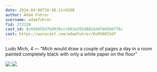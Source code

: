 ```yaml
---
date: 2024-04-06T16:48:21+0200
author: Adam Fuhrer
username: adamfuhrer
fid: 372220
cast_id: 0x958055d7b8939ccc692e295d8824d4fd45b6776c
cast: https://warpcast.com/adamfuhrer/0x958055d7
---
```

Ludo Mich, 4 — “Mich would draw a couple of pages a day in a room painted completely black with only a white paper on the floor”  

![](https://imagedelivery.net/BXluQx4ige9GuW0Ia56BHw/e5953f59-7557-4493-ae93-fa06f79f2300/original)
![](https://imagedelivery.net/BXluQx4ige9GuW0Ia56BHw/48fc525a-f5bb-4a7b-ce86-cc69e0671b00/original)